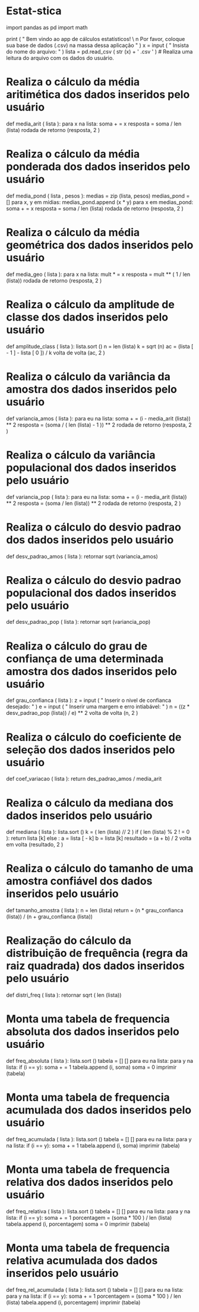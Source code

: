 # Estat-stica

import pandas as pd
import math

print ( " Bem vindo ao app de cálculos estatísticos! \ n Por favor, coloque sua base de dados (.csv) na massa dessa aplicação " )
x =  input ( " Insista do nome do arquivo: " )
lista = pd.read_csv ( str (x) +  ' .csv ' ) # Realiza uma leitura do arquivo com os dados do usuário.

# Realiza o cálculo da média aritimética dos dados inseridos pelo usuário
def  media_arit ( lista ):
    para x na lista:
        soma + = x
    resposta = soma /  len (lista)
     rodada de retorno (resposta, 2 )

# Realiza o cálculo da média ponderada dos dados inseridos pelo usuário
def  media_pond ( lista , pesos ):
    medias =  zip (lista, pesos)
    medias_pond = []
    para x, y em mídias:
        medias_pond.append (x * y)
    para x em medias_pond:
        soma + = x
        resposta = soma /  len (lista)
     rodada de retorno (resposta, 2 )

# Realiza o cálculo da média geométrica dos dados inseridos pelo usuário
def  media_geo ( lista ):
    para x na lista:
        mult * = x
    resposta = mult ** ( 1  /  len (lista))
     rodada de retorno (resposta, 2 )

# Realiza o cálculo da amplitude de classe dos dados inseridos pelo usuário
def  amplitude_class ( lista ):
    lista.sort ()
    n =  len (lista)
    k = sqrt (n)
    ac = (lista [ - 1 ] - lista [ 0 ]) / k
    volta de  volta (ac, 2 )

# Realiza o cálculo da variância da amostra dos dados inseridos pelo usuário
def  variancia_amos ( lista ):
    para eu na lista:
        soma + = (i - media_arit (lista)) **  2
    resposta = (soma / ( len (lista) -  1 )) **  2
     rodada de retorno (resposta, 2 )

# Realiza o cálculo da variância populacional dos dados inseridos pelo usuário
def  variancia_pop ( lista ):
    para eu na lista:
        soma + = (i - media_arit (lista)) **  2
    resposta = (soma /  len (lista)) **  2
     rodada de retorno (resposta, 2 )

# Realiza o cálculo do desvio padrao dos dados inseridos pelo usuário
def  desv_padrao_amos ( lista ):
    retornar sqrt (variancia_amos)

# Realiza o cálculo do desvio padrao populacional dos dados inseridos pelo usuário
def  desv_padrao_pop ( lista ):
    retornar sqrt (variancia_pop)

# Realiza o cálculo do grau de confiança de uma determinada amostra dos dados inseridos pelo usuário
def  grau_confianca ( lista ):
    z =  input ( " Inserir o nivel de confianca desejado: " )
    e =  input ( " Inserir uma margem e erro intiabável: " )
    n = ((z * desv_padrao_pop (lista)) / e) **  2
    volta de  volta (n, 2 )

# Realiza o cálculo do coeficiente de seleção dos dados inseridos pelo usuário
def  coef_variacao ( lista ):
    return des_padrao_amos / media_arit

# Realiza o cálculo da mediana dos dados inseridos pelo usuário
def  mediana ( lista ):
    lista.sort ()
    k = ( len (lista) //  2 )
    if ( len (lista) %  2  ! =  0 ):
        return lista [k]
    else :
        a = lista [ - k]
        b = lista [k]
        resultado = (a + b) /  2
        volta em  volta (resultado, 2 )

# Realiza o cálculo do tamanho de uma amostra confiável dos dados inseridos pelo usuário
def  tamanho_amostra ( lista ):
    n =  len (lista)
    return  = (n * grau_confianca (lista)) / (n + grau_confianca (lista))

# Realização do cálculo da distribuição de frequência (regra da raiz quadrada) dos dados inseridos pelo usuário
def  distri_freq ( lista ):
    retornar sqrt ( len (lista))

# Monta uma tabela de frequencia absoluta dos dados inseridos pelo usuário
def  freq_absoluta ( lista ):
    lista.sort ()
    tabela = [] []
    para eu na lista:
        para y na lista:
            if (i == y):
                soma + =  1
        tabela.append (i, soma)
        soma =  0
    imprimir (tabela)

# Monta uma tabela de frequencia acumulada dos dados inseridos pelo usuário
def  freq_acumulada ( lista ):
    lista.sort ()
    tabela = [] []
    para eu na lista:
        para y na lista:
            if (i == y):
                soma + =  1
        tabela.append (i, soma)
    imprimir (tabela)

# Monta uma tabela de frequencia relativa dos dados inseridos pelo usuário
def  freq_relativa ( lista ):
    lista.sort ()
    tabela = [] []
    para eu na lista:
        para y na lista:
            if (i == y):
                soma + =  1
        porcentagem = (soma *  100 ) /  len (lista)
        tabela.append (i, porcentagem)
        soma =  0
    imprimir (tabela)

# Monta uma tabela de frequencia relativa acumulada dos dados inseridos pelo usuário
def  freq_rel_acumulada ( lista ):
    lista.sort ()
    tabela = [] []
    para eu na lista:
        para y na lista:
            if (i == y):
                soma + =  1
                porcentagem = (soma *  100 ) /  len (lista)
        tabela.append (i, porcentagem)
    imprimir (tabela)
